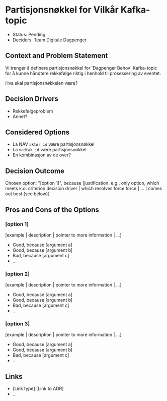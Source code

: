 # Partisjonsnøkkel for Vilkår Kafka-topic

* Status: Pending
* Deciders: Team Digitale Dagpenger



## Context and Problem Statement

Vi trenger å definere partisjonsnøkkel for 'Dagpenger Behov' Kafka-topic for å kunne håndtere rekkefølge riktig i henhold til prosessering av eventet. 

Hva skal partisjonsnøkkelen være? 

## Decision Drivers
 
* Rekkefølgeproblem
* Annet? 

## Considered Options

* La NAV `aktør id` være partisjonsnøkkel
* La `vedtak id` være partisjonsnøkkel
* En kombinasjon av de over?

## Decision Outcome

Chosen option: "[option 1]", because [justification. e.g., only option, which meets k.o. criterion decision driver | which resolves force force | … | comes out best (see below)].


## Pros and Cons of the Options <!-- optional -->

### [option 1]

[example | description | pointer to more information | …] <!-- optional -->

* Good, because [argument a]
* Good, because [argument b]
* Bad, because [argument c]
* … <!-- numbers of pros and cons can vary -->

### [option 2]

[example | description | pointer to more information | …] <!-- optional -->

* Good, because [argument a]
* Good, because [argument b]
* Bad, because [argument c]
* … <!-- numbers of pros and cons can vary -->

### [option 3]

[example | description | pointer to more information | …] <!-- optional -->

* Good, because [argument a]
* Good, because [argument b]
* Bad, because [argument c]
* … <!-- numbers of pros and cons can vary -->

## Links <!-- optional -->

* [Link type] [Link to ADR] <!-- example: Refined by [ADR-0005](0005-example.md) -->
* … <!-- numbers of links can vary -->
